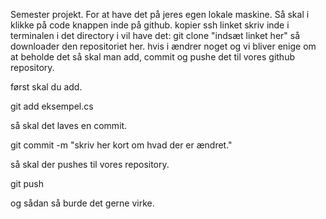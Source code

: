 Semester projekt.
For at have det på jeres egen lokale maskine. Så skal i klikke på code knappen inde på github. kopier ssh linket skriv inde i terminalen i det directory i vil have det:
git clone "indsæt linket her"
så downloader den repositoriet her.
hvis i ændrer noget og vi bliver enige om at beholde det så skal man add, commit og pushe det til vores github repository.

først skal du add. 

git add eksempel.cs

så skal det laves en commit.

git commit -m "skriv her kort om hvad der er ændret."

så skal der pushes til vores repository.

git push

og sådan så burde det gerne virke.
